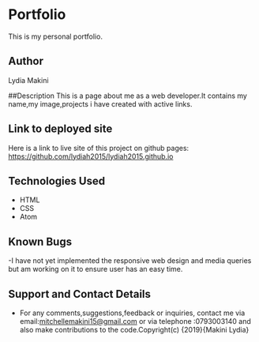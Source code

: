 # Portfolio
This is my personal portfolio.

## Author
Lydia Makini

##Description
This is a page about me as a web developer.It contains my name,my image,projects i have created with active links.

## Link to deployed site
Here is a link to live site of this project on github pages:
https://github.com/lydiah2015/lydiah2015.github.io
## Technologies Used
- HTML
- CSS
- Atom

## Known Bugs
-I have not yet implemented the responsive web design and media queries but am working on it to ensure user has an easy time.

## Support and Contact Details
- For any comments,suggestions,feedback or inquiries, contact me via email:mitchellemakini15@gmail.com or via telephone :0793003140 and also make contributions to the code.Copyright(c) {2019}{Makini Lydia}
